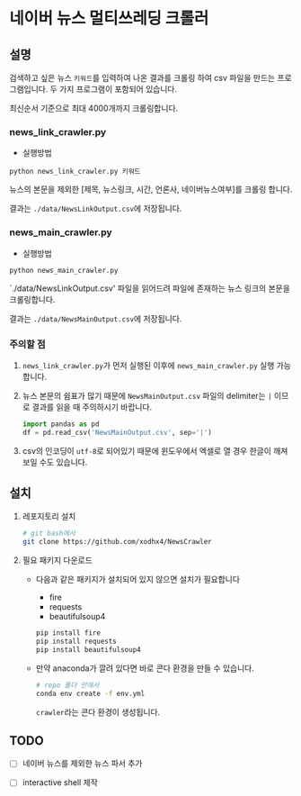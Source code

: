 # 네이버 뉴스 멀티쓰레딩 크롤러

## 설명

검색하고 싶은 뉴스 `키워드`를 입력하여 나온 결과를 크롤링  하여 csv 파일을 만드는 프로그램입니다.  두 가지 프로그램이 포함되어 있습니다.

최신순서 기준으로 최대 4000개까지 크롤링합니다.

### news_link_crawler.py

- 실행방법

`python news_link_crawler.py 키워드`

뉴스의 본문을 제외한 [제목, 뉴스링크, 시간, 언론사, 네이버뉴스여부]를 크롤링 합니다.

결과는 `./data/NewsLinkOutput.csv`에 저장됩니다.

### news_main_crawler.py

- 실행방법

`python news_main_crawler.py`

`./data/NewsLinkOutput.csv' 파일을 읽어드려 파일에 존재하는 뉴스 링크의 본문을 크롤링합니다. 

결과는 `./data/NewsMainOutput.csv`에 저장됩니다.

### 주의할 점

1. `news_link_crawler.py`가 먼저 실행된 이후에 `news_main_crawler.py` 실행 가능합니다.

2. 뉴스 본문의 쉼표가 많기 때문에 `NewsMainOutput.csv` 파일의 delimiter는 `|` 이므로 결과를 읽을 때 주의하시기 바랍니다.

   ```python
   import pandas as pd
   df = pd.read_csv('NewsMainOutput.csv', sep='|')
   ```

3. csv의 인코딩이 `utf-8`로 되어있기 때문에 윈도우에서 엑셀로 열 경우 한글이 깨져보일 수도 있습니다. 

## 설치

1. 레포지토리 설치

   ```sh
   # git bash에서
   git clone https://github.com/xodhx4/NewsCrawler
   ```

2. 필요 패키지 다운로드

   - 다음과 같은 패키지가 설치되어 있지 않으면 설치가 필요합니다

     - fire
     - requests
     - beautifulsoup4

     ```sh
     pip install fire
     pip install requests
     pip install beautifulsoup4
     ```

   - 만약 anaconda가 깔려 있다면 바로 콘다 환경을 만들 수 있습니다.

     ```sh
     # repo 폴더 안에서
     conda env create -f env.yml
     ```

     `crawler`라는 콘다 환경이 생성됩니다.

## TODO

- [ ] 네이버 뉴스를 제외한 뉴스 파서 추가
- [ ] interactive shell 제작

